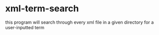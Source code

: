 # xml-term-search
this program will search through every xml file in a given directory for a user-inputted term
